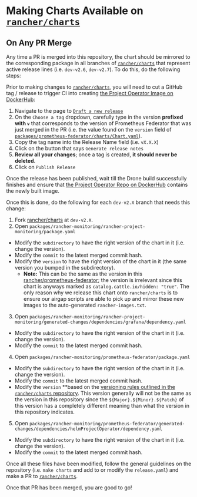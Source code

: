 # Making Charts Available on [`rancher/charts`](https://github.com/rancher/charts)

## On Any PR Merge

Any time a PR is merged into this repository, the chart should be mirrored to the corresponding package in all branches of [`rancher/charts`](https://github.com/rancher/charts) that represent active release lines (i.e. `dev-v2.6`, `dev-v2.7`). To do this, do the following steps:

Prior to making changes to [`rancher/charts`](https://github.com/rancher/charts), you will need to cut a GitHub tag / release to trigger CI into creating [the Project Operator Image on DockerHub](https://hub.docker.com/r/rancher/prometheus-federator):
1. Navigate to the page to [`Draft a new release`](https://github.com/rancher/prometheus-federator/releases/new)
2. On the `Choose a tag` dropdown, carefully type in the version **prefixed with `v`** that corresponds to the version of Prometheus Federator that was just merged in the PR (i.e. the value found on the `version` field of [`packages/prometheus-federator/charts/Chart.yaml`](../../packages/prometheus-federator/charts/Chart.yaml)).
3. Copy the tag name into the Release Name field (i.e. `vX.X.X`)
4. Click on the button that says `Generate release notes`
5. **Review all your changes**; once a tag is created, **it should never be deleted**.
6. Click on `Publish Release`

Once the release has been published, wait till the Drone build successfully finishes and ensure that [the Project Operator Repo on DockerHub](https://hub.docker.com/r/rancher/prometheus-federator) contains the newly built image.

Once this is done, do the following for each `dev-v2.X` branch that needs this change:
1. Fork [rancher/charts](https://github.com/rancher/charts) at `dev-v2.X`.
2. Open `packages/rancher-monitoring/rancher-project-monitoring/package.yaml`
  - Modify the `subdirectory` to have the right version of the chart in it (i.e. change the version).
  - Modify the `commit` to the latest merged commit hash.
  - Modify the `version` to have the right version of the chart in it (the same version you bumped in the subdirectory).
    - **Note:** This can be the same as the version in this [rancher/prometheus-federator](https://github.com/rancher/prometheus-federator); the version is irrelevant since this chart is anyways marked as `catalog.cattle.io/hidden: "true"`. The only reason why we release this chart onto `rancher/charts` is to ensure our airgap scripts are able to pick up and mirror these new images to the auto-generated `rancher-images.txt`.
3. Open `packages/rancher-monitoring/rancher-project-monitoring/generated-changes/dependencies/grafana/dependency.yaml` 
  - Modify the `subdirectory` to have the right version of the chart in it (i.e. change the version).
  - Modify the `commit` to the latest merged commit hash.
4. Open `packages/rancher-monitoring/prometheus-federator/package.yaml`
  - Modify the `subdirectory` to have the right version of the chart in it (i.e. change the version).
  - Modify the `commit` to the latest merged commit hash.
  - Modify the `version` **based on the [versioning rules outlined in the `rancher/charts` repository](https://github.com/rancher/charts#versioning-charts). This version generally will not be the same as the version in this repository since the `${Major}.${Minor}.${Patch}` of this version has a completely different meaning than what the version in this repository indicates.
5. Open `packages/rancher-monitoring/prometheus-federator/generated-changes/dependencies/helmProjectOperator/dependency.yaml`
  - Modify the `subdirectory` to have the right version of the chart in it (i.e. change the version).
  - Modify the `commit` to the latest merged commit hash.

Once all these files have been modified, follow the general guidelines on the repository (i.e. `make charts` and add to or modify the `release.yaml`) and make a PR to [`rancher/charts`](https://github.com/rancher/charts).

Once that PR has been merged, you are good to go!